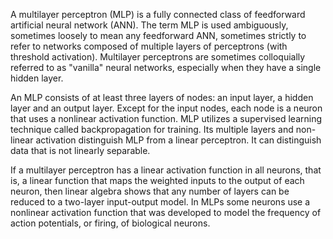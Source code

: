 A multilayer perceptron (MLP) is a fully connected class of feedforward artificial neural network (ANN). The term MLP is used ambiguously, sometimes loosely to mean
any feedforward ANN, sometimes strictly to refer to networks composed of multiple layers of perceptrons (with threshold activation). Multilayer perceptrons are sometimes
colloquially referred to as "vanilla" neural networks, especially when they have a single hidden layer.

An MLP consists of at least three layers of nodes: an input layer, a hidden layer and an output layer. Except for the input nodes, each node is a neuron that uses a
nonlinear activation function. MLP utilizes a supervised learning technique called backpropagation for training. Its multiple layers and non-linear activation distinguish
MLP from a linear perceptron. It can distinguish data that is not linearly separable.

If a multilayer perceptron has a linear activation function in all neurons, that is, a linear function that maps the weighted inputs to the output of each neuron, then
linear algebra shows that any number of layers can be reduced to a two-layer input-output model. In MLPs some neurons use a nonlinear activation function that was 
developed to model the frequency of action potentials, or firing, of biological neurons.
